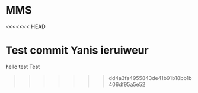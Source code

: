 # MMS
<<<<<<< HEAD

Test commit Yanis ieruiweur
=======
hello
test
Test
>>>>>>> dd4a3fa4955843de41b91b18bb1b406df95a5e52
